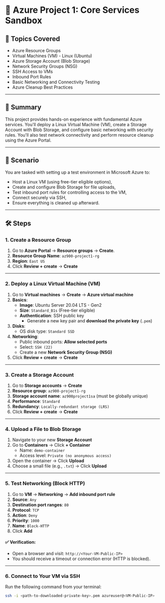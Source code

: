 # 🔧 Azure Project 1: Core Services Sandbox

## 🧠 Topics Covered

- Azure Resource Groups
- Virtual Machines (VM) - Linux (Ubuntu)
- Azure Storage Account (Blob Storage)
- Network Security Groups (NSG)
- SSH Access to VMs
- Inbound Port Rules
- Basic Networking and Connectivity Testing
- Azure Cleanup Best Practices

---

## 📘 Summary

This project provides hands-on experience with fundamental Azure services. You'll deploy a Linux Virtual Machine (VM), create a Storage Account with Blob Storage, and configure basic networking with security rules. You'll also test network connectivity and perform resource cleanup using the Azure Portal.

---

## 📌 Scenario

You are tasked with setting up a test environment in Microsoft Azure to:
- Host a Linux VM (using free-tier eligible options),
- Create and configure Blob Storage for file uploads,
- Test inbound port rules for controlling access to the VM,
- Connect securely via SSH,
- Ensure everything is cleaned up afterward.

---

## 🛠️ Steps

### 1. Create a Resource Group

1. Go to **Azure Portal** → **Resource groups** → **Create**.
2. **Resource Group Name**: `az900-project1-rg`
3. **Region**: `East US`
4. Click **Review + create** → **Create**

---

### 2. Deploy a Linux Virtual Machine (VM)

1. Go to **Virtual machines** → **Create** → **Azure virtual machine**
2. **Basics**:
   - **Image**: Ubuntu Server 20.04 LTS - Gen2
   - **Size**: `Standard_B1s` (Free-tier eligible)
   - **Authentication**: SSH public key
     - Generate a new key pair and **download the private key** (`.pem`)
3. **Disks**:
   - OS disk type: `Standard SSD`
4. **Networking**:
   - Public inbound ports: **Allow selected ports**
   - Select: `SSH (22)`
   - Create a new **Network Security Group (NSG)**
5. Click **Review + create** → **Create**

---

### 3. Create a Storage Account

1. Go to **Storage accounts** → **Create**
2. **Resource group**: `az900-project1-rg`
3. **Storage account name**: `az900project1sa` (must be globally unique)
4. **Performance**: `Standard`
5. **Redundancy**: `Locally-redundant storage (LRS)`
6. Click **Review + create** → **Create**

---

### 4. Upload a File to Blob Storage

1. Navigate to your new **Storage Account**
2. Go to **Containers** → Click **+ Container**
   - Name: `demo-container`
   - Access level: `Private (no anonymous access)`
3. Open the container → Click **Upload**
4. Choose a small file (e.g., `.txt`) → Click **Upload**

---

### 5. Test Networking (Block HTTP)

1. Go to **VM** → **Networking** → **Add inbound port rule**
2. **Source**: `Any`
3. **Destination port ranges**: `80`
4. **Protocol**: `TCP`
5. **Action**: `Deny`
6. **Priority**: `1000`
7. **Name**: `Block-HTTP`
8. Click **Add**

#### ✅ Verification:

- Open a browser and visit: `http://<Your-VM-Public-IP>`
- You should receive a timeout or connection error (HTTP is blocked).

---

### 6. Connect to Your VM via SSH

Run the following command from your terminal:

```bash
ssh -i <path-to-downloaded-private-key>.pem azureuser@<VM-Public-IP>
